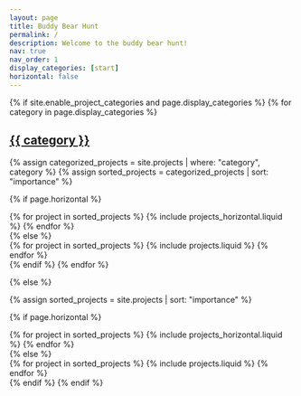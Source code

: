 ```yaml
---
layout: page
title: Buddy Bear Hunt
permalink: /
description: Welcome to the buddy bear hunt!
nav: true
nav_order: 1
display_categories: [start]
horizontal: false
---
```



















<!-- pages/projects.md -->
<div class="projects">
{% if site.enable_project_categories and page.display_categories %}
  <!-- Display categorized projects -->
  {% for category in page.display_categories %}
  <a id="{{ category }}" href=".#{{ category }}">
    <h2 class="category">{{ category }}</h2>
  </a>
  {% assign categorized_projects = site.projects | where: "category", category %}
  {% assign sorted_projects = categorized_projects | sort: "importance" %}

  <!-- Generate cards for each project -->
  {% if page.horizontal %}
  <div class="container">
    <div class="row row-cols-1 mx-auto d-block">
    {% for project in sorted_projects %}
      {% include projects_horizontal.liquid %}
    {% endfor %}
    </div>
  </div>
  {% else %}
  <div class="row row-cols-1 row-cols-md-3 mx-auto d-block">
    {% for project in sorted_projects %}
      {% include projects.liquid %}
    {% endfor %}
  </div>
  {% endif %}
  {% endfor %}

{% else %}

<!-- Display projects without categories -->

{% assign sorted_projects = site.projects | sort: "importance" %}

  <!-- Generate cards for each project -->

{% if page.horizontal %}

  <div class="container">
    <div class="row row-cols-1 row-cols-md-2">
    {% for project in sorted_projects %}
      {% include projects_horizontal.liquid %}
    {% endfor %}
    </div>
  </div>
  {% else %}
  <div class="row row-cols-2 row-cols-md-3 ">
    {% for project in sorted_projects %}
      {% include projects.liquid %}
    {% endfor %}
  </div>
  {% endif %}
{% endif %}
</div>
